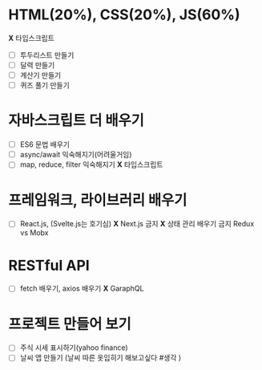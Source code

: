 # HTML(20%), CSS(20%), JS(60%)
**X** 타입스크립트
- [ ] 투두리스트 만들기 
- [ ] 달력 만들기
- [ ] 계산기 만들기
- [ ] 퀴즈 풀기 만들기
# 자바스크립트 더 배우기
- [ ] ES6 문법 배우기
- [ ] async/await 익숙해지기(어려울거임)
- [ ] map, reduce, filter 익숙해지기
  **X** 타입스크립트
# 프레임워크, 라이브러리 배우기
- [ ] React.js, (Svelte.js는 호기심)
	**X** Next.js 금지
	**X** 상태 관리 배우기 금지 Redux vs Mobx
# RESTful API
- [ ] fetch 배우기, axios 배우기
	**X** GaraphQL
# 프로젝트 만들어 보기
- [ ] 주식 시세 표시하기(yahoo finance)
- [ ] 날씨 앱 만들기 (날씨 따른 옷입히기 해보고싶다 #생각 )
